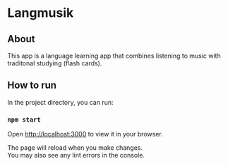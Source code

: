 # Langmusik

## About

This app is a language learning app that combines listening to music with traditonal studying (flash cards).

## How to run

In the project directory, you can run:

### `npm start`

Open [http://localhost:3000](http://localhost:3000) to view it in your browser.

The page will reload when you make changes.\
You may also see any lint errors in the console.
